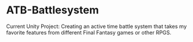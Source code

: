 # ATB-Battlesystem
Current Unity Project: Creating an active time battle system that takes my favorite features from different Final Fantasy games or other RPGS.
